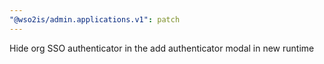 ```yaml
---
"@wso2is/admin.applications.v1": patch
---
```


Hide org SSO authenticator in the add authenticator modal in new runtime
